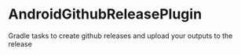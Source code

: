 # AndroidGithubReleasePlugin
Gradle tasks to create github releases and upload your outputs to the release 
